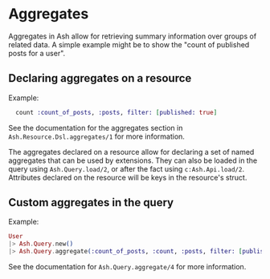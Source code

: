 # Aggregates

Aggregates in Ash allow for retrieving summary information over groups of related data. A simple example might be to show the "count of published posts for a user". 

## Declaring aggregates on a resource

Example:
```elixir
  count :count_of_posts, :posts, filter: [published: true]
```

See the documentation for the aggregates section in `Ash.Resource.Dsl.aggregates/1` for more information.

The aggregates declared on a resource allow for declaring a set of named aggregates that can be used by extensions.
They can also be loaded in the query using `Ash.Query.load/2`, or after the fact using `c:Ash.Api.load/2`. Attributes declared on the resource will be keys in the resource's struct.

## Custom aggregates in the query

Example:
```elixir
User
|> Ash.Query.new()
|> Ash.Query.aggregate(:count_of_posts, :count, :posts, filter: [published: true])
```

See the documentation for `Ash.Query.aggregate/4` for more information.
